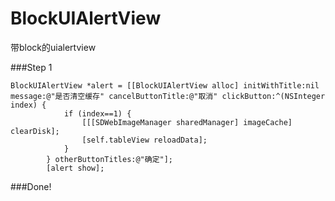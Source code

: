 BlockUIAlertView
================

带block的uialertview

###Step 1

```obj-c
BlockUIAlertView *alert = [[BlockUIAlertView alloc] initWithTitle:nil message:@"是否清空缓存" cancelButtonTitle:@"取消" clickButton:^(NSInteger index) {
            if (index==1) {
                [[[SDWebImageManager sharedManager] imageCache] clearDisk];
                [self.tableView reloadData];
            }
        } otherButtonTitles:@"确定"];
        [alert show];
```

###Done!
